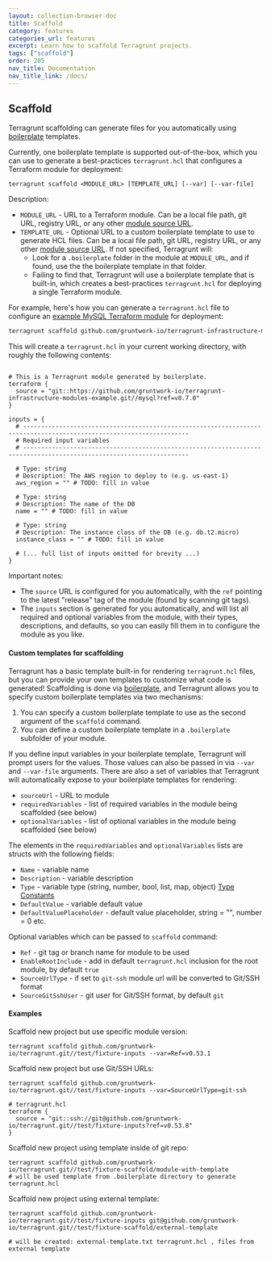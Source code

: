 ```yaml
---
layout: collection-browser-doc
title: Scaffold
category: features
categories_url: features
excerpt: Learn how to scaffold Terragrunt projects.
tags: ["scaffold"]
order: 205
nav_title: Documentation
nav_title_link: /docs/
---
```


## Scaffold

Terragrunt scaffolding can generate files for you automatically using [boilerplate](https://github.com/gruntwork-io/boilerplate) templates.

Currently, one boilerplate template is supported out-of-the-box, which you can use to generate a best-practices `terragrunt.hcl` that configures a Terraform module for deployment:
```
terragrunt scaffold <MODULE_URL> [TEMPLATE_URL] [--var] [--var-file]
```
Description:
* `MODULE_URL` - URL to a Terraform module. Can be a local file path, git URL, registry URL, or any other [module source URL](https://developer.hashicorp.com/terraform/language/modules/sources).
* `TEMPLATE_URL` - Optional URL to a custom boilerplate template to use to generate HCL files. Can be a local file path, git URL, registry URL, or any other [module source URL](https://developer.hashicorp.com/terraform/language/modules/sources). If not specified, Terragrunt will:
    - Look for a `.boilerplate` folder in the module at `MODULE_URL`, and if found, use the the boilerplate template in that folder.
    - Failing to find that, Terragrunt will use a boilerplate template that is built-in, which creates a best-practices `terragrunt.hcl` for deploying a single Terraform module.


For example, here's how you can generate a `terragrunt.hcl` file to configure an [example MySQL Terraform module](https://github.com/gruntwork-io/terragrunt-infrastructure-modules-example/tree/master/mysql) for deployment:

```bash
terragrunt scaffold github.com/gruntwork-io/terragrunt-infrastructure-modules-example//mysql
```

This will create a `terragrunt.hcl` in your current working directory, with roughly the following contents:

```hcl

# This is a Terragrunt module generated by boilerplate.
terraform {
  source = "git::https://github.com/gruntwork-io/terragrunt-infrastructure-modules-example.git//mysql?ref=v0.7.0"
}

inputs = {
  # --------------------------------------------------------------------------------------------------------------------
  # Required input variables
  # --------------------------------------------------------------------------------------------------------------------
  
  # Type: string
  # Description: The AWS region to deploy to (e.g. us-east-1)
  aws_region = "" # TODO: fill in value

  # Type: string
  # Description: The name of the DB
  name = "" # TODO: fill in value

  # Type: string
  # Description: The instance class of the DB (e.g. db.t2.micro)
  instance_class = "" # TODO: fill in value

  # (... full list of inputs omitted for brevity ...)
}
```
Important notes:
* The `source` URL is configured for you automatically, with the `ref` pointing to the latest "release" tag of the module (found by scanning git tags).
* The `inputs` section is generated for you automatically, and will list all required and optional variables from the module, with their types, descriptions, and defaults, so you can easily fill them in to configure the module as you like.

#### Custom templates for scaffolding

Terragrunt has a basic template built-in for rendering `terragrunt.hcl` files, but you can provide your own templates to customize what code is generated! Scaffolding is done via [boilerplate](https://github.com/gruntwork-io/boilerplate), and Terragrunt allows you to specify custom boilerplate templates via two mechanisms:
1. You can specify a custom boilerplate template to use as the second argument of the `scaffold` command.
1. You can define a custom boilerplate template in a `.boilerplate` subfolder of your module.

If you define input variables in your boilerplate template, Terragrunt will prompt users for the values. Those values can also be passed in via `--var` and `--var-file` arguments.
There are also a set of variables that Terragrunt will automatically expose to your boilerplate templates for rendering:
* `sourceUrl`         - URL to module
* `requiredVariables` - list of required variables in the module being scaffolded (see below)
* `optionalVariables` - list of optional variables in the module being scaffolded (see below)

The elements in the `requiredVariables` and `optionalVariables` lists are structs with the following fields:
* `Name`  - variable name
* `Description` - variable description
* `Type` - variable type (string, number, bool, list, map, object) [Type Constants](https://developer.hashicorp.com/packer/docs/templates/hcl_templates/variables#type-constraints)
* `DefaultValue`  - variable default value
* `DefaultValuePlaceholder` - default value placeholder, string = "", number = 0 etc.

Optional variables which can be passed to `scaffold` command:
* `Ref` - git tag or branch name for module to be used
* `EnableRootInclude` - add in default `terragrunt.hcl` inclusion for the root module, by default `true`
* `SourceUrlType` - if set to `git-ssh` module url will be converted to Git/SSH format
* `SourceGitSshUser` - git user for Git/SSH format, by default `git`

#### Examples

Scaffold new project but use specific module version:
```
terragrunt scaffold github.com/gruntwork-io/terragrunt.git//test/fixture-inputs --var=Ref=v0.53.1
```
Scaffold new project but use Git/SSH URLs:
```
terragrunt scaffold github.com/gruntwork-io/terragrunt.git//test/fixture-inputs --var=SourceUrlType=git-ssh

# terragrunt.hcl
terraform {
  source = "git::ssh://git@github.com/gruntwork-io/terragrunt.git//test/fixture-inputs?ref=v0.53.8"
}
```
Scaffold new project using template inside of git repo:
```
terragrunt scaffold github.com/gruntwork-io/terragrunt.git//test/fixture-scaffold/module-with-template
# will be used template from .boilerplate directory to generate terragrunt.hcl
```

Scaffold new project using external template:
```
terragrunt scaffold github.com/gruntwork-io/terragrunt.git//test/fixture-inputs git@github.com/gruntwork-io/terragrunt.git//test/fixture-scaffold/external-template

# will be created: external-template.txt terragrunt.hcl , files from external template 
```




